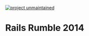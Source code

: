 [![project unmaintained](https://img.shields.io/badge/project-unmaintained-red.svg)](https://img.shields.io/badge/project-unmaintained-red.svg)

# Rails Rumble 2014
